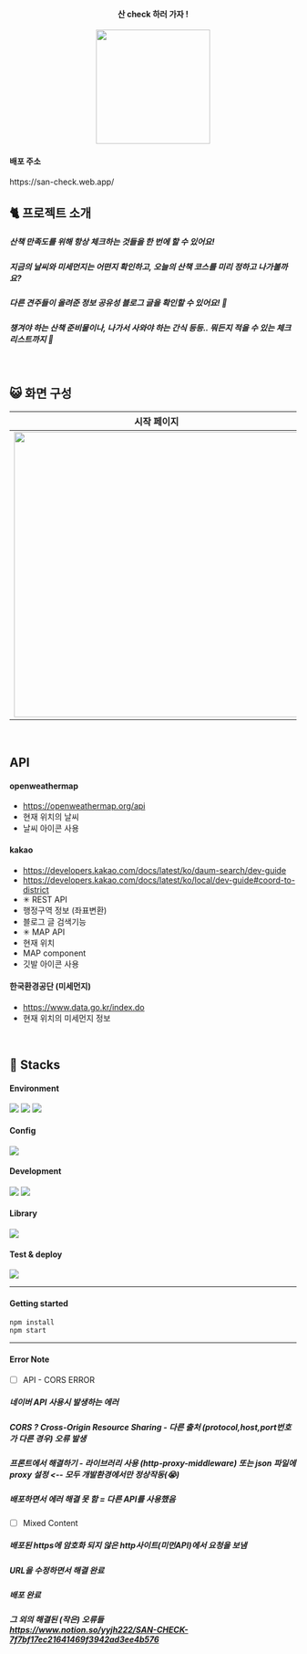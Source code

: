 
<div align="center">
<h4>산 check 하러 가자 ! </h4> 

<img src="https://github.com/yzinnie/SAN-CHECK/assets/126447980/dd4fcec2-00e5-4a01-bc2f-e8b8e50cc8eb" width="200" />
</div>

<h4>배포 주소</h4>
https://san-check.web.app/

<br>

<h2> 🐈 프로젝트 소개</h2>
<h5>산책 만족도를 위해 항상 체크하는 것들을 한 번에 할 수 있어요!</h5>

<h5>지금의 날씨와 미세먼지는 어떤지 확인하고, 오늘의 산책 코스를 미리 정하고 나가볼까요?</h5>
<h5>다른 견주들이 올려준 정보 공유성 블로그 글을 확인할 수 있어요! 👀</h5>
<h5>챙겨야 하는 산책 준비물이나, 나가서 사와야 하는 간식 등등.. 뭐든지 적을 수 있는 체크리스트까지 🐾 </h5>
<br>
<h2> 😺 화면 구성</h2>

| 시작 페이지 | 메인 페이지 | 정보 글 페이지 |  체크리스트 페이지 | 소개 페이지 |
| --- | --- | --- | --- | --- |
| <img src="https://github.com/yzinnie/SAN-CHECK/assets/126447980/74137ea0-696b-4059-bb2e-dd9251bfc343" width="500" /> | <img src="https://github.com/yzinnie/SAN-CHECK/assets/126447980/dcd7dfaa-5daa-433e-aa9b-04f3f26c1c02" width="500" /> |  <img src="https://github.com/yzinnie/SAN-CHECK/assets/126447980/87f2564b-8281-4b83-9256-9446f25e94e3" width="500" /> |<img src="https://github.com/yzinnie/SAN-CHECK/assets/126447980/4f178b00-475e-4e16-b9a7-c1b3bf7bf8c5" width="500" /> |<img src="https://github.com/yzinnie/SAN-CHECK/assets/126447980/6430a20a-77cb-4897-8e26-2ca5731de918" width="500" /> |
<br>

<h2> API </h2>

 #### openweathermap
- https://openweathermap.org/api
- 현재 위치의 날씨
- 날씨 아이콘 사용

#### kakao
- https://developers.kakao.com/docs/latest/ko/daum-search/dev-guide
- https://developers.kakao.com/docs/latest/ko/local/dev-guide#coord-to-district
- ✳ REST API 
- 행정구역 정보 (좌표변환)
- 블로그 글 검색기능 
- ✳ MAP API 
- 현재 위치
- MAP component
- 깃발 아이콘 사용

#### 한국환경공단 (미세먼지)
- https://www.data.go.kr/index.do
- 현재 위치의 미세먼지 정보
<br>
 <h2> 🐶 Stacks </h2>
 
 #### Environment
 <img src="https://img.shields.io/badge/visualstudiocode-007ACC?style=for-the-badge&logo=visualstudiocode&logoColor=white"> <img src="https://img.shields.io/badge/github-181717?style=for-the-badge&logo=github&logoColor=white"> <img src="https://img.shields.io/badge/git-F05032?style=for-the-badge&logo=git&logoColor=white">
 
 #### Config
 <img src="https://img.shields.io/badge/npm-CB3837?style=for-the-badge&logo=npm&logoColor=white">
 
 #### Development
   <img src="https://img.shields.io/badge/javascript-F7DF1E?style=for-the-badge&logo=javascript&logoColor=black">  <img src="https://img.shields.io/badge/react-61DAFB?style=for-the-badge&logo=react&logoColor=black">  
####  Library
 <img src="https://img.shields.io/badge/reactrouter-CA4245?style=for-the-badge&logo=reactrouter&logoColor=white"> 
 
#### Test & deploy
   <img src="https://img.shields.io/badge/firebase-FFCA28?style=for-the-badge&logo=firebase&logoColor=black"> 

---

<h4>Getting started</h4>

```
npm install
npm start
```

---
<h4>Error Note</h4>

- [ ] API - CORS ERROR
##### 네이버 API 사용시 발생하는 에러
##### CORS ? Cross-Origin Resource Sharing - 다른 출처 (protocol,host,port번호가 다른 경우) 오류 발생
##### 프론트에서 해결하기 - 라이브러리 사용 (http-proxy-middleware) 또는 json 파일에 proxy 설정 <-- 모두 개발환경에서만 정상작동(😭)
##### 배포하면서 에러 해결 못 함 = 다른 API를 사용했음

- [ ] Mixed Content
#####  배포된 https에 암호화 되지 않은 http사이트(미먼API)에서 요청을 보냄
##### URL을 수정하면서 해결 완료
##### 배포 완료

##### 그 외의 해결된 (작은) 오류들 <br/> https://www.notion.so/yyjh222/SAN-CHECK-7f7bf17ec21641469f3942ad3ee4b576
